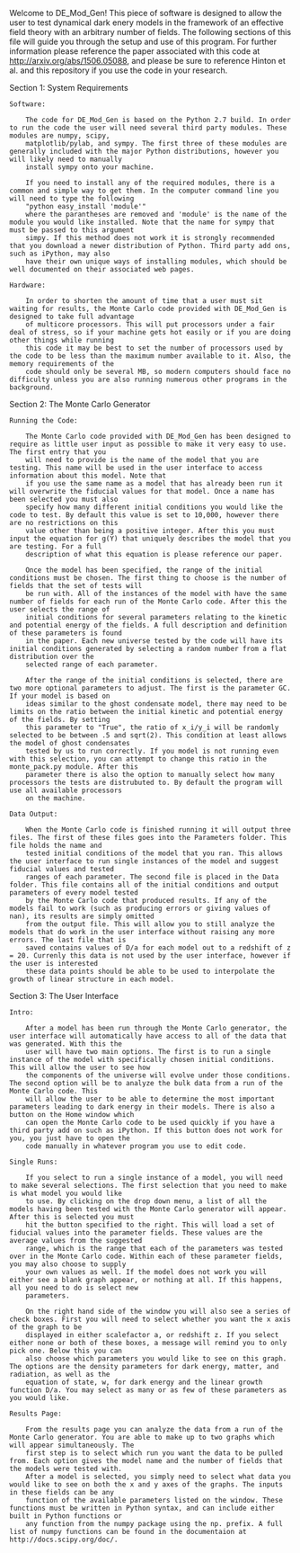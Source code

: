 Welcome to DE_Mod_Gen! This piece of software is designed to allow the user to test dynamical dark enery models in the framework of an effective field theory with an arbitrary
number of fields. The following sections of this file will guide you through the setup and use of this program. For further information please reference the paper associated with
this code at http://arxiv.org/abs/1506.05088, and please be sure to reference Hinton et al. and this repository if you use the code in your research.

Section 1: System Requirements

	Software:
		
		The code for DE_Mod_Gen is based on the Python 2.7 build. In order to run the code the user will need several third party modules. These modules are numpy, scipy,
		matplotlib/pylab, and sympy. The first three of these modules are generally included with the major Python distributions, however you will likely need to manually
		install sympy onto your machine.
		
		If you need to install any of the required modules, there is a common and simple way to get them. In the computer command line you will need to type the following
		"python easy_install 'module'"
		where the parantheses are removed and 'module' is the name of the module you would like installed. Note that the name for sympy that must be passed to this argument
		simpy. If this method does not work it is strongly recommended that you download a newer distribution of Python. Third party add ons, such as iPython, may also
		have their own unique ways of installing modules, which should be well documented on their associated web pages.

	Hardware:

		In order to shorten the amount of time that a user must sit waiting for results, the Monte Carlo code provided with DE_Mod_Gen is designed to take full advantage
		of multicore processors. This will put processors under a fair deal of stress, so if your machine gets hot easily or if you are doing other things while running 
		this code it may be best to set the number of processors used by the code to be less than the maximum number available to it. Also, the memory requirements of the
		code should only be several MB, so modern computers should face no difficulty unless you are also running numerous other programs in the background.


Section 2: The Monte Carlo Generator

	Running the Code:

		The Monte Carlo code provided with DE_Mod_Gen has been designed to require as little user input as possible to make it very easy to use. The first entry that you
		will need to provide is the name of the model that you are testing. This name will be used in the user interface to access information about this model. Note that
		if you use the same name as a model that has already been run it will overwrite the fiducial values for that model. Once a name has been selected you must also
		specify how many different initial conditions you would like the code to test. By default this value is set to 10,000, however there are no restrictions on this 
		value other than being a positive integer. After this you must input the equation for g(Y) that uniquely describes the model that you are testing. For a full
		description of what this equation is please reference our paper.

		Once the model has been specified, the range of the initial conditions must be chosen. The first thing to choose is the number of fields that the set of tests will
		be run with. All of the instances of the model with have the same number of fields for each run of the Monte Carlo code. After this the user selects the range of
		initial conditions for several parameters relating to the kinetic and potential energy of the fields. A full description and definition of these parameters is found
		in the paper. Each new universe tested by the code will have its initial conditions generated by selecting a random number from a flat distribution over the 
		selected range of each parameter.

		After the range of the initial conditions is selected, there are two more optional parameters to adjust. The first is the parameter GC. If your model is based on
		ideas similar to the ghost condensate model, there may need to be limits on the ratio between the initial kinetic and potential energy of the fields. By setting
		this parameter to "True", the ratio of x_i/y_i will be randomly selected to be between .5 and sqrt(2). This condition at least allows the model of ghost condensates
		tested by us to run correctly. If you model is not running even with this selection, you can attempt to change this ratio in the monte_pack.py module. After this
		parameter there is also the option to manually select how many processors the tests are distrubuted to. By default the program will use all available processors
		on the machine.

	Data Output:

		When the Monte Carlo code is finished running it will output three files. The first of these files goes into the Parameters folder. This file holds the name and 
		tested initial conditions of the model that you ran. This allows the user interface to run single instances of the model and suggest fiducial values and tested 
		ranges of each parameter. The second file is placed in the Data folder. This file contains all of the initial conditions and output parameters of every model tested
		by the Monte Carlo code that produced results. If any of the models fail to work (such as producing errors or giving values of nan), its results are simply omitted
		from the output file. This will allow you to still analyze the models that do work in the user interface without raising any more errors. The last file that is 
		saved contains values of D/a for each model out to a redshift of z = 20. Currenly this data is not used by the user interface, however if the user is interested
		these data points should be able to be used to interpolate the growth of linear structure in each model.

Section 3: The User Interface

	Intro:

		After a model has been run through the Monte Carlo generator, the user interface will automatically have access to all of the data that was generated. With this the
		user will have two main options. The first is to run a single instance of the model with specifically chosen initial conditions. This will allow the user to see how
		the components of the universe will evolve under those conditions. The second option will be to analyze the bulk data from a run of the Monte Carlo code. This
		will allow the user to be able to determine the most important parameters leading to dark energy in their models. There is also a button on the Home window which
		can open the Monte Carlo code to be used quickly if you have a third party add on such as iPython. If this button does not work for you, you just have to open the
		code manually in whatever program you use to edit code.

	Single Runs:

		If you select to run a single instance of a model, you will need to make several selections. The first selection that you need to make is what model you would like
		to use. By clicking on the drop down menu, a list of all the models having been tested with the Monte Carlo generator will appear. After this is selected you must
		hit the button specified to the right. This will load a set of fiducial values into the parameter fields. These values are the average values from the suggested
		range, which is the range that each of the parameters was tested over in the Monte Carlo code. Within each of these parameter fields, you may also choose to supply
		your own values as well. If the model does not work you will either see a blank graph appear, or nothing at all. If this happens, all you need to do is select new
		parameters.

		On the right hand side of the window you will also see a series of check boxes. First you will need to select whether you want the x axis of the graph to be 
		displayed in either scalefactor a, or redshift z. If you select either none or both of these boxes, a message will remind you to only pick one. Below this you can
		also choose which parameters you would like to see on this graph. The options are the density parameters for dark energy, matter, and radiation, as well as the
		equation of state, w, for dark energy and the linear growth function D/a. You may select as many or as few of these parameters as you would like.

	Results Page:

		From the results page you can analyze the data from a run of the Monte Carlo generator. You are able to make up to two graphs which will appear simultaneously. The
		first step is to select which run you want the data to be pulled from. Each option gives the model name and the number of fields that the models were tested with.
		After a model is selected, you simply need to select what data you would like to see on both the x and y axes of the graphs. The inputs in these fields can be any
		function of the available parameters listed on the window. These functions must be written in Python syntax, and can include either built in Python functions or
		any function from the numpy package using the np. prefix. A full list of numpy functions can be found in the documentaion at http://docs.scipy.org/doc/.